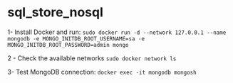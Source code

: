 # sql_store_nosql

1- Install Docker and run:
`sudo docker run -d --network 127.0.0.1 --name mongodb -e MONGO_INITDB_ROOT_USERNAME=sa -e MONGO_INITDB_ROOT_PASSWORD=admin mongo`

2 - Check the available networks
`sudo docker network ls`

3- Test MongoDB connection:
`docker exec -it mongodb mongosh`
